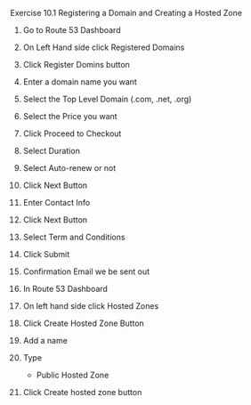 Exercise 10.1 Registering a Domain and Creating a Hosted Zone


1. Go to Route 53 Dashboard
2. On Left Hand side click Registered Domains
3. Click Register Domins button
4. Enter a domain name you want
5. Select the Top Level Domain (.com, .net, .org)
6. Select the Price you want
7. Click Proceed to Checkout
8. Select Duration
9. Select Auto-renew or not
10. Click Next Button
11. Enter Contact Info
12. Click Next Button
13. Select Term and Conditions
14. Click Submit

15. Confirmation Email we be sent out

16. In Route 53 Dashboard
17. On left hand side click Hosted Zones
18. Click Create Hosted Zone Button
19. Add a name
20. Type
    - Public Hosted Zone
21. Click Create hosted zone button
